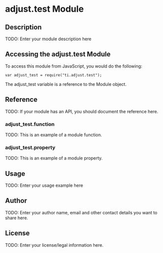 # adjust.test Module

## Description

TODO: Enter your module description here

## Accessing the adjust.test Module

To access this module from JavaScript, you would do the following:

    var adjust_test = require("ti.adjust.test");

The adjust_test variable is a reference to the Module object.

## Reference

TODO: If your module has an API, you should document
the reference here.

### adjust_test.function

TODO: This is an example of a module function.

### adjust_test.property

TODO: This is an example of a module property.

## Usage

TODO: Enter your usage example here

## Author

TODO: Enter your author name, email and other contact
details you want to share here.

## License

TODO: Enter your license/legal information here.
